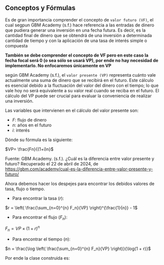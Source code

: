 ## Conceptos y Fórmulas 

Es de gran importancia comprender el concepto de `valor futuro (VF)`, el cual segpun GBM Academy (s.f.) hace referencia a las entradas de dinero que pudiera generar una inversión en una fecha futura.  Es decir, es la cantidad final de dinero que se obtendrá de una inversión a determinada cantidad de tiempo y con la aplicación de una tasa de interés simple o compuesta

**También se debe comprender el concepto de VF pero en este caso la fecha focal será 0 (o sea sólo se usará VP), por ende no hay necesidad de implementarlo. No enfocaremos únicamente en VP**

según GBM Academy (s.f.), el `valor presente (VP)` representa cuánto vale actualmente una suma de dinero que se recibirá en el futuro. Este cálculo es esencial debido a la fluctuación del valor del dinero con el tiempo; lo que vale hoy no será equivalente a su valor real cuando se reciba en el futuro. El cálculo del VP puede ser crucial para evaluar la conveniencia de realizar una inversión.

Las variables que intervienen en el cálculo del valor presente son:

- $F$: flujo de dinero
- $n$: años en el futuro
- $i$: interés

Dónde su fórmula es la siguiente:

$VP= \frac{Fn}{(1+i)n}$

Fuente: GBM Academy. (s.f.). ¿Cuál es la diferencia entre valor presente y futuro? Recuperado el 22 de abril de 2024, de https://gbm.com/academy/cual-es-la-diferencia-entre-valor-presente-y-futuro/ 


Ahora debemos hacer los despejes para encontrar los debidos valores de tasa, flujo o tiempo.

- Para encontrar la tasa ($r$):

$r = \left( \frac{\sum_{n=0}^{n} F_n}{VP} \right)^{\frac{1}{n}} - 1$

- Para encontrar el flujo ($F_n$):

$F_n = VP \times (1 + r)^n$

- Para encontrar el tiempo ($n$):

$n = \frac{\log \left( \frac{\sum_{n=0}^{n} F_n}{VP} \right)}{\log(1 + r)}$





Por ende la clase construida es: